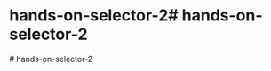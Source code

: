 # hands-on-selector-2#   h a n d s - o n - s e l e c t o r - 2  
 #   h a n d s - o n - s e l e c t o r - 2  
 